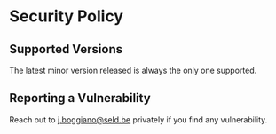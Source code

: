 # Security Policy

## Supported Versions

The latest minor version released is always the only one supported.

## Reporting a Vulnerability

Reach out to j.boggiano@seld.be privately if you find any vulnerability.
